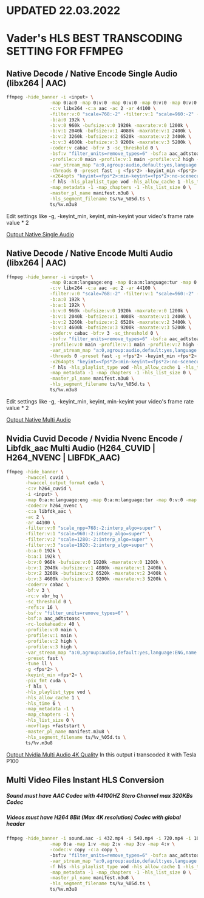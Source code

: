 # UPDATED 22.03.2022
# Vader's HLS BEST TRANSCODING SETTING FOR FFMPEG
## Native Decode / Native Encode Single Audio (libx264 | AAC)
```bash
ffmpeg -hide_banner -i <input> \
                -map 0:a:0 -map 0:v:0 -map 0:v:0 -map 0:v:0 -map 0:v:0 \
                -c:v libx264 -c:a aac -ac 2 -ar 44100 \
                -filter:v:0 "scale=768:-2" -filter:v:1 "scale=960:-2" -filter:v:2 "scale=1280:-2" -filter:v:3 "scale=1920:-2" \
                -b:a:0 192k \
                -b:v:0 960k -bufsize:v:0 1920k -maxrate:v:0 1200k \
                -b:v:1 2040k -bufsize:v:1 4080k -maxrate:v:1 2400k \
                -b:v:2 3260k -bufsize:v:2 6520k -maxrate:v:2 3400k \
                -b:v:3 4600k -bufsize:v:3 9200k -maxrate:v:3 5200k \
                -coder:v cabac -bf:v 3 -sc_threshold 0 \
                -bsf:v "filter_units=remove_types=6" -bsf:a aac_adtstoasc -rc-lookahead:v 32 -tune film \
                -profile:v:0 main -profile:v:1 main -profile:v:2 high -profile:v:3 high \
                -var_stream_map "a:0,agroup:audio,default:yes,language:ENG,name:1 v:0,agroup:audio,name:432 v:1,agroup:audio,name:540 v:2,agroup:audio,name:720 v:3,agroup:audio,name:1080" \
                -threads 0 -preset fast -g <fps*2> -keyint_min <fps*2> \
                -x264opts "keyint=<fps*2>:min-keyint=<fps*2>:no-scenecut:nal-hrd=vbr" -pix_fmt yuv420p \
                -f hls -hls_playlist_type vod -hls_allow_cache 1 -hls_time 6 \
                -map_metadata -1 -map_chapters -1 -hls_list_size 0 \
                -master_pl_name manifest.m3u8 \
                -hls_segment_filename ts/%v_%05d.ts \
                ts/%v.m3u8
```
Edit settings like -g, -keyint_min, keyint, min-keyint your video's frame rate value * 2

[Output Native Single Audio](https://videoseyred.in/embed/93fc4d24f6h4Tx282008UcQqfa9dc063c1)

## Native Decode / Native Encode Multi Audio (libx264 | AAC)
```bash
ffmpeg -hide_banner -i <input> \
                -map 0:a:m:language:eng -map 0:a:m:language:tur -map 0:v:0 -map 0:v:0 -map 0:v:0 -map 0:v:0 \
                -c:v libx264 -c:a aac -ac 2 -ar 44100 \
                -filter:v:0 "scale=768:-2" -filter:v:1 "scale=960:-2" -filter:v:2 "scale=1280:-2" -filter:v:3 "scale=1920:-2" \
                -b:a:0 192k \
                -b:a:1 192k \
                -b:v:0 960k -bufsize:v:0 1920k -maxrate:v:0 1200k \
                -b:v:1 2040k -bufsize:v:1 4080k -maxrate:v:1 2400k \
                -b:v:2 3260k -bufsize:v:2 6520k -maxrate:v:2 3400k \
                -b:v:3 4600k -bufsize:v:3 9200k -maxrate:v:3 5200k \
                -coder:v cabac -bf:v 3 -sc_threshold 0 \
                -bsf:v "filter_units=remove_types=6" -bsf:a aac_adtstoasc -rc-lookahead:v 32 -tune film \
                -profile:v:0 main -profile:v:1 main -profile:v:2 high -profile:v:3 high \
                -var_stream_map "a:0,agroup:audio,default:yes,language:ENG,name:1 a:1,agroup:audio,default:no,language:TUR,name:0 v:0,agroup:audio,name:432 v:1,agroup:audio,name:540 v:2,agroup:audio,name:720 v:3,agroup:audio,name:1080" \
                -threads 0 -preset fast -g <fps*2> -keyint_min <fps*2> \
                -x264opts "keyint=<fps*2>:min-keyint=<fps*2>:no-scenecut:nal-hrd=vbr" -pix_fmt yuv420p \
                -f hls -hls_playlist_type vod -hls_allow_cache 1 -hls_time 6 \
                -map_metadata -1 -map_chapters -1 -hls_list_size 0 \
                -master_pl_name manifest.m3u8 \
                -hls_segment_filename ts/%v_%05d.ts \
                ts/%v.m3u8
```
Edit settings like -g, -keyint_min, keyint, min-keyint your video's frame rate value * 2

[Output Native Multi Audio](https://videoseyred.in/embed/9e782811aah4Tx266215UcQq9f86e8bc74)


## Nvidia Cuvid Decode / Nvidia Nvenc Encode / Libfdk_aac Multi Audio (H264_CUVID | H264_NVENC | LIBFDK_AAC)
```bash
ffmpeg -hide_banner \
       -hwaccel cuvid \
       -hwaccel_output_format cuda \
       -c:v h264_cuvid \
       -i <input> \
       -map 0:a:m:language:eng -map 0:a:m:language:tur -map 0:v:0 -map 0:v:0 -map 0:v:0 -map 0:v:0 \
       -codec:v h264_nvenc \
       -c:a libfdk_aac \
       -ac 2 \
       -ar 44100 \
       -filter:v:0 "scale_npp=768:-2:interp_algo=super" \
       -filter:v:1 "scale=960:-2:interp_algo=super" \
       -filter:v:2 "scale=1280:-2:interp_algo=super" \
       -filter:v:3 "scale=1920:-2:interp_algo=super" \
       -b:a:0 192k \
       -b:a:1 192k \
       -b:v:0 960k -bufsize:v:0 1920k -maxrate:v:0 1200k \
       -b:v:1 2040k -bufsize:v:1 4080k -maxrate:v:1 2400k \
       -b:v:2 3260k -bufsize:v:2 6520k -maxrate:v:2 3400k \
       -b:v:3 4600k -bufsize:v:3 9200k -maxrate:v:3 5200k \
       -coder:v cabac \
       -bf:v 3 \
       -rc:v vbr_hq \
       -sc_threshold 0 \
       -refs:v 16 \
       -bsf:v "filter_units=remove_types=6" \
       -bsf:a aac_adtstoasc \
       -rc-lookahead:v 40 \
       -profile:v:0 main \
       -profile:v:1 main \
       -profile:v:2 high \
       -profile:v:3 high \
       -var_stream_map "a:0,agroup:audio,default:yes,language:ENG,name:1 a:1,agroup:audio,default:no,language:TUR,name:0 v:0,agroup:audio,name:432 v:1,agroup:audio,name:540 v:2,agroup:audio,name:720 v:3,agroup:audio,name:1080" \
       -preset fast \
       -tune ll \
       -g <fps*2> \
       -keyint_min <fps*2> \
       -pix_fmt cuda \
       -f hls \
       -hls_playlist_type vod \
       -hls_allow_cache 1 \
       -hls_time 6 \
       -map_metadata -1 \
       -map_chapters -1 \
       -hls_list_size 0 \
       -movflags +faststart \
       -master_pl_name manifest.m3u8 \
       -hls_segment_filename ts/%v_%05d.ts \
       ts/%v.m3u8
```
[Output Nvidia Multi Audio 4K Quality](https://videoseyred.in/embed/55dc214198h4Tx269583UcQq2f46d46616) In this output i transcoded it with Tesla P100 

## Multi Video Files Instant HLS Conversion
##### Sound must have AAC Codec with 44100HZ Stero Channel max 320KBs Codec
##### Videos must have H264 8Bit (Max 4K resolution) Codec with global header

```bash
ffmpeg -hide_banner -i sound.aac -i 432.mp4 -i 540.mp4 -i 720.mp4 -i 1080.mp4 \
                -map 0:a -map 1:v -map 2:v -map 3:v -map 4:v \
                -codec:v copy -c:a copy \                                
                -bsf:v "filter_units=remove_types=6" -bsf:a aac_adtstoasc \
                -var_stream_map "a:0,agroup:audio,default:yes,language:ENG,name:1 v:0,agroup:audio,name:432 v:1,agroup:audio,name:540 v:2,agroup:audio,name:720 v:3,agroup:audio,name:1080" \
                -f hls -hls_playlist_type vod -hls_allow_cache 1 -hls_time 6 \
                -map_metadata -1 -map_chapters -1 -hls_list_size 0 \
                -master_pl_name manifest.m3u8 \
                -hls_segment_filename ts/%v_%05d.ts \
                ts/%v.m3u8
```
